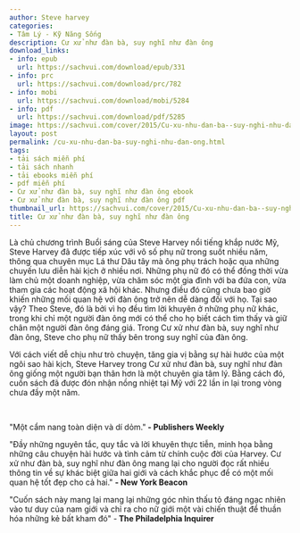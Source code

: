 ```yaml
---
author: Steve harvey
categories:
- Tâm Lý - Kỹ Năng Sống
description: Cư xử như đàn bà, suy nghĩ như đàn ông
download_links:
- info: epub
  url: https://sachvui.com/download/epub/331
- info: prc
  url: https://sachvui.com/download/prc/782
- info: mobi
  url: https://sachvui.com/download/mobi/5284
- info: pdf
  url: https://sachvui.com/download/pdf/5285
image: https://sachvui.com/cover/2015/Cu-xu-nhu-dan-ba--suy-nghi-nhu-dan-ong.jpg
layout: post
permalink: /cu-xu-nhu-dan-ba-suy-nghi-nhu-dan-ong.html
tags:
- tải sách miễn phí
- tải sách nhanh
- tải ebooks miễn phí
- pdf miễn phí
- Cư xử như đàn bà, suy nghĩ như đàn ông ebook
- Cư xử như đàn bà, suy nghĩ như đàn ông pdf
thumbnail_url: https://sachvui.com/cover/2015/Cu-xu-nhu-dan-ba--suy-nghi-nhu-dan-ong.jpg
title: Cư xử như đàn bà, suy nghĩ như đàn ông
---
```


 <div class="item-desc text-justify"> <p>Là chủ chương trình Buổi sáng của Steve Harvey nổi tiếng khắp nước Mỹ, Steve Harvey đã được tiếp xúc với vô số phụ nữ trong suốt nhiều năm, thông qua chuyên mục Lá thư Dâu tây mà ông phụ trách hoặc qua những chuyến lưu diễn hài kịch ở nhiều nơi. Những phụ nữ đó có thể đồng thời vừa làm chủ một doanh nghiệp, vừa chăm sóc một gia đình với ba đứa con, vừa tham gia các hoạt động xã hội khác. Nhưng điều đó cũng chưa bao giờ khiến những mối quan hệ với đàn ông trở nên dễ dàng đối với họ. Tại sao vậy? Theo Steve, đó là bởi vì họ đều tìm lời khuyên ở những phụ nữ khác, trong khi chỉ một người đàn ông mới có thể cho họ biết cách tìm thấy và giữ chân một người đàn ông đáng giá. Trong Cư xử như đàn bà, suy nghĩ như đàn ông, Steve cho phụ nữ thấy bên trong suy nghĩ của đàn ông.</p><p>Với cách viết dễ chịu như trò chuyện, tăng gia vị bằng sự hài hước của một ngôi sao hài kịch, Steve Harvey trong Cư xử như đàn bà, suy nghĩ như đàn ông giống một người bạn thân hơn là một chuyên gia tâm lý. Bằng cách đó, cuốn sách đã được đón nhận nồng nhiệt tại Mỹ với 22 lần in lại trong vòng chưa đầy một năm.</p><p> </p><p>"Một cẩm nang toàn diện và dí dỏm."<strong> - Publishers Weekly</strong></p><p>"Đầy những nguyên tắc, quy tắc và lời khuyên thực tiễn, minh họa bằng những câu chuyện hài hước và tình cảm từ chính cuộc đời của Harvey. Cư xử như đàn bà, suy nghĩ như đàn ông mang lại cho người đọc rất nhiều thông tin về sự khác biệt giữa hai giới và cách khắc phục để có một mối quan hệ tốt đẹp cho cả hai." <strong>- New York Beacon</strong></p><p>"Cuốn sách này mang lại mang lại những góc nhìn thấu tỏ đáng ngạc nhiên vào tư duy của nam giới và chỉ ra cho nữ giới một vài chiến thuật để thuần hóa những kẻ bất kham đó" -<strong> The Philadelphia Inquirer</strong></p> </div>